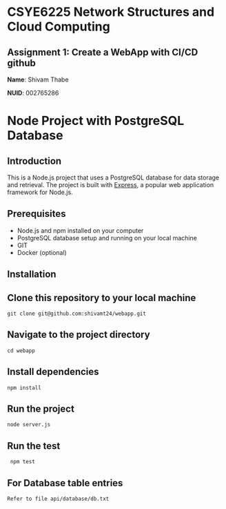 # CSYE6225 Network Structures and Cloud Computing

## Assignment 1: Create a WebApp with CI/CD github

**Name**: Shivam Thabe

**NUID**: 002765286

# Node Project with PostgreSQL Database

## Introduction
This is a Node.js project that uses a PostgreSQL database for data storage and retrieval. The project is built with [Express](https://expressjs.com/), a popular web application framework for Node.js.

## Prerequisites
- Node.js and npm installed on your computer
- PostgreSQL database setup and running on your local machine
- GIT
- Docker (optional)

## Installation
## Clone this repository to your local machine
   ```
   git clone git@github.com:shivamt24/webapp.git
   ```
## Navigate to the project directory
   ```
   cd webapp
   ```
## Install dependencies
   ```
   npm install
   ```
## Run the project
   ```
   node server.js
   ```
## Run the test
   ```
    npm test
   ```
## For Database table entries
   ```
   Refer to file api/database/db.txt
   ```